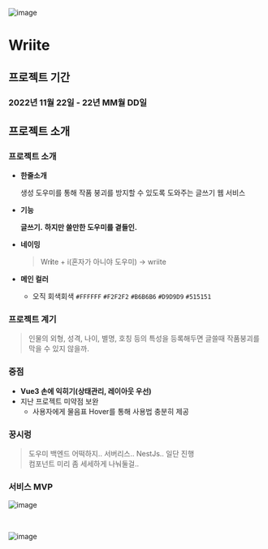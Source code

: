 ![image](https://user-images.githubusercontent.com/85068289/203128615-1597f649-70a7-40ff-9d79-8f1fd43056eb.png)


# Wriite

## 프로젝트 기간
### 2022년 11월 22일 - 22년 MM월 DD일

## 프로젝트 소개
### 프로젝트 소개
- **한줄소개**
    
    생성 도우미를 통해 작품 붕괴를 방지할 수 있도록 도와주는 글쓰기 웹 서비스

- **기능**

  **글쓰기.**
  **하지만 쓸만한 도우미를 곁들인.**
  
- **네이밍**
  > Wr**i**te + i(혼자가 아니야 도우미) -> wriite

- **메인 컬러**
  - 오직 회색회색 `#FFFFFF` `#F2F2F2` `#B6B6B6` `#D9D9D9` `#515151`

### 프로젝트 계기
  > 인물의 외형, 성격, 나이, 별명, 호칭 등의 특성을 등록해두면
  글쓸때 작품붕괴를 막을 수 있지 않을까.
  

### 중점
 - **Vue3 손에 익히기(상태관리, 레이아웃 우선)**
 - 지난 프로젝트 미약점 보완
    - 사용자에게 물음표 Hover를 통해 사용법 충분히 제공
    
### 꿍시렁
>도우미 백엔드 어떡하지.. 서버리스.. NestJs.. 일단 진행<br/>
컴포넌트 미리 좀 세세하게 나눠둘걸..
  
  

### 서비스 MVP
![image](https://user-images.githubusercontent.com/85068289/203125865-ed9b17b6-67f1-4272-85b7-8b8b39e88f38.png)


<br/>

![image](https://user-images.githubusercontent.com/85068289/203123823-b89061fb-eae9-4e1c-a009-ca8c4b7d5b7b.png)




